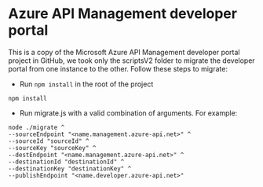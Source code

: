 # Azure API Management developer portal

This is a copy of the Microsoft Azure API Management developer portal project in GitHub, we took only the scriptsV2 folder to migrate the developer portal from one instance to the other. Follow these steps to migrate:

- Run `npm install` in the root of the project
```
npm install
```
- Run migrate.js with a valid combination of arguments. For example:
```
node ./migrate ^
--sourceEndpoint "<name.management.azure-api.net>" ^
--sourceId "sourceId" ^
--sourceKey "sourceKey" ^
--destEndpoint "<name.management.azure-api.net>" ^
--destinationId "destinationId" ^
--destinationKey "destinationKey" ^
--publishEndpoint "<name.developer.azure-api.net>"
```


